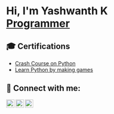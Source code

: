 <h1>Hi, I'm Yashwanth K <br/><a href="https://github.com/Yashwanss">Programmer</a>


<h2>🎓 Certifications</h2>


 - [Crash Course on Python](https://coursera.org/share/ef834e9151aa46b3ac2c606c2c44b9b5)
 - [Learn Python by making games](https://www.udemy.com/certificate/UC-69fab876-252e-481c-8f52-8cb326fb1df9/)

<h2> 🤳 Connect with me:</h2>

[<img align="left" alt="Yashwanth K | discord" width="22px" src="https://cdn.jsdelivr.net/npm/simple-icons@v3/icons/discord.svg" />][Discord]
[<img align="left" alt="Yashwanth K | Instagram" width="22px" src="https://cdn.jsdelivr.net/npm/simple-icons@v3/icons/instagram.svg" />][instagram]
[<img align="left" alt="Yashwanth K | linkedin" width="22px" src="https://cdn.jsdelivr.net/npm/simple-icons@v3/icons/linkedin.svg" />][linkedin]

[Discord]: https://discordapp.com/users/Yashwanss/
[instagram]: https://www.instagram.com/kyashwanth11/
[linkedin]: https://www.linkedin.com/in/yashwanth-k-05998731b/

<!--

-->
